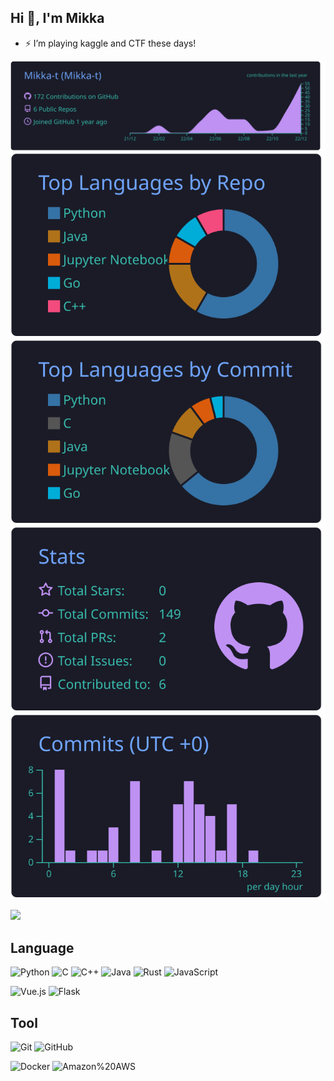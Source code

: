 ## Hi 👋, I'm Mikka

- ⚡ I’m playing kaggle and CTF these days!

[![](https://raw.githubusercontent.com/Mikka-t/my_profile/master/profile-summary-card-output/tokyonight/0-profile-details.svg)](https://github.com/vn7n24fzkq/github-profile-summary-cards)
[![](https://raw.githubusercontent.com/Mikka-t/my_profile/master/profile-summary-card-output/tokyonight/1-repos-per-language.svg)](https://github.com/vn7n24fzkq/github-profile-summary-cards) [![](https://raw.githubusercontent.com/Mikka-t/my_profile/master/profile-summary-card-output/tokyonight/2-most-commit-language.svg)](https://github.com/vn7n24fzkq/github-profile-summary-cards)
[![](https://raw.githubusercontent.com/Mikka-t/my_profile/master/profile-summary-card-output/tokyonight/3-stats.svg)](https://github.com/vn7n24fzkq/github-profile-summary-cards) [![](https://raw.githubusercontent.com/Mikka-t/my_profile/master/profile-summary-card-output/tokyonight/4-productive-time.svg)](https://github.com/vn7n24fzkq/github-profile-summary-cards)

<img src="https://atcoder-stats-git-main-akmhmgc.vercel.app/api?username=Mikka" width="500">

## Language

![Python](https://img.shields.io/badge/-Python-black?logo=Python)
![C](https://img.shields.io/badge/-C-black?logo=C)
![C++](https://img.shields.io/badge/-C++-black?logo=C%2B%2B)
![Java](https://img.shields.io/badge/-Java-black?logo=Java)
![Rust](https://img.shields.io/badge/-Rust-black?logo=Rust)
![JavaScript](https://img.shields.io/badge/-JavaScript-black?logo=JavaScript)

![Vue.js](https://img.shields.io/badge/-Vue.js-black?logo=Vue.js)
![Flask](https://img.shields.io/badge/-Flask-000000.svg?logo=flask)

## Tool

![Git](https://img.shields.io/badge/-Git-black?logo=Git)
![GitHub](https://img.shields.io/badge/-GitHub-black?logo=GitHub)

![Docker](https://img.shields.io/badge/-Docker-black?logo=Docker)
![Amazon%20AWS](https://img.shields.io/badge/Amazon%20AWS-black?logo=Amazon%20AWS)

<!--
**Mikka-t/Mikka-t** is a ✨ _special_ ✨ repository because its `README.md` (this file) appears on your GitHub profile.

Here are some ideas to get you started:

- 🔭 I’m currently working on ...
- 🌱 I’m currently learning ...
- 👯 I’m looking to collaborate on ...
- 🤔 I’m looking for help with ...
- 💬 Ask me about ...
- 📫 How to reach me: ...
- 😄 Pronouns: ...
- ⚡ Fun fact: ...
-->
